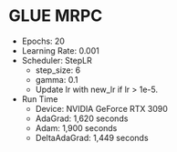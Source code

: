 # GLUE MRPC

- Epochs: 20
- Learning Rate: 0.001
- Scheduler: StepLR
    - step_size: 6
    - gamma: 0.1
    - Update lr with new_lr if lr > 1e-5.
- Run Time
    - Device: NVIDIA GeForce RTX 3090
    - AdaGrad: 1,620 seconds
    - Adam: 1,900 seconds
    - DeltaAdaGrad: 1,449 seconds
